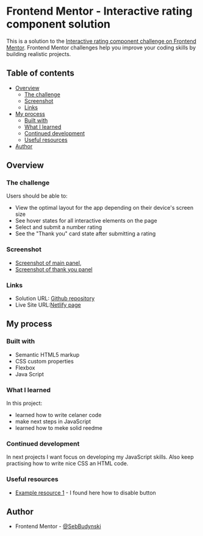 # Frontend Mentor - Interactive rating component solution

This is a solution to the [Interactive rating component challenge on Frontend Mentor](https://www.frontendmentor.io/challenges/interactive-rating-component-koxpeBUmI). Frontend Mentor challenges help you improve your coding skills by building realistic projects. 

## Table of contents

- [Overview](#overview)
  - [The challenge](#the-challenge)
  - [Screenshot](#screenshot)
  - [Links](#links)
- [My process](#my-process)
  - [Built with](#built-with)
  - [What I learned](#what-i-learned)
  - [Continued development](#continued-development)
  - [Useful resources](#useful-resources)
- [Author](#author)

## Overview

### The challenge

Users should be able to:

- View the optimal layout for the app depending on their device's screen size
- See hover states for all interactive elements on the page
- Select and submit a number rating
- See the "Thank you" card state after submitting a rating

### Screenshot

- [ Screenshot of main panel](./screenshot.png),
- [ Screenshot of thank you panel](./screenshot-thx.png)


### Links

- Solution URL: [Github repository](https://github.com/SebBudynski/interactive-rating)
- Live Site URL:[Netlify page](https://interactive-rating-sebastian.netlify.app/)

## My process

### Built with

- Semantic HTML5 markup
- CSS custom properties
- Flexbox
- Java Script

### What I learned

In this project:
 - learned how to write celaner code
 - make next steps in JavaScript
 - learned how to meke solid reedme 


### Continued development

In next projects I want focus on developing my JavaScript skills. Also keep practising how to write nice CSS an HTML code.


### Useful resources

- [Example resource 1](https://www.scaler.com/topics/javascript-disable-button/) - I found here how to disable button

## Author

- Frontend Mentor - [@SebBudynski](https://www.frontendmentor.io/profile/SebBudynski)


